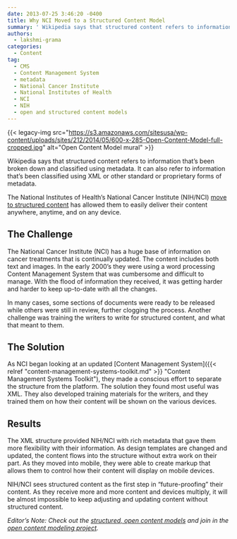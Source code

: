 ```yaml
---
date: 2013-07-25 3:46:20 -0400
title: Why NCI Moved to a Structured Content Model
summary: ' Wikipedia says that structured content refers to information that&#8217;s been broken down and classified using metadata. It can also refer to information that&#8217;s been classified using XML or other standard or proprietary forms of metadata. The National Institutes of Health&#8217;s National Cancer Institute (NIH/NCI) move to structured'
authors:
  - lakshmi-grama
categories:
  - Content
tag:
  - CMS
  - Content Management System
  - metadata
  - National Cancer Institute
  - National Institutes of Health
  - NCI
  - NIH
  - open and structured content models
---
```


{{< legacy-img src="https://s3.amazonaws.com/sitesusa/wp-content/uploads/sites/212/2014/05/600-x-285-Open-Content-Model-full-cropped.jpg" alt="Open Content Model mural" >}}

Wikipedia says that structured content refers to information that&#8217;s been broken down and classified using metadata. It can also refer to information that&#8217;s been classified using XML or other standard or proprietary forms of metadata.

The National Institutes of Health&#8217;s National Cancer Institute (NIH/NCI) [move to structured content](https://www.WHATEVER/2013/07/29/how-to-create-open-structured-content/ "How to Create Open, Structured Content") has allowed them to easily deliver their content anywhere, anytime, and on any device.

## The Challenge

The National Cancer Institute (NCI) has a huge base of information on cancer treatments that is continually updated. The content includes both text and images. In the early 2000&#8217;s they were using a word processing Content Management System that was cumbersome and difficult to manage. With the flood of information they received, it was getting harder and harder to keep up-to-date with all the changes.

In many cases, some sections of documents were ready to be released while others were still in review, further clogging the process. Another challenge was training the writers to write for structured content, and what that meant to them.

## The Solution

As NCI began looking at an updated [Content Management System]({{< relref "content-management-systems-toolkit.md" >}} "Content Management Systems Toolkit"), they made a conscious effort to separate the structure from the platform. The solution they found most useful was XML. They also developed training materials for the writers, and they trained them on how their content will be shown on the various devices.

## Results

The XML structure provided NIH/NCI with rich metadata that gave them more flexibility with their information. As design templates are changed and updated, the content flows into the structure without extra work on their part. As they moved into mobile, they were able to create markup that allows them to control how their content will display on mobile devices.

NIH/NCI sees structured content as the first step in &#8220;future-proofing&#8221; their content. As they receive more and more content and devices multiply, it will be almost impossible to keep adjusting and updating content without structured content.

_Editor&#8217;s Note: Check out the [structured, open content models](https://www.WHATEVER/2014/05/05/government-open-and-structured-content-models-are-here/ "Government Open and Structured Content Models Are Here!") and join in the [open content modeling project](https://github.com/GSA/Open-And-Structured-Content-Models/issues)._